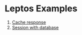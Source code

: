 # Leptos Examples

1. [Cache response](./cache-response/)
2. [Session with database](./session-surreal/)
